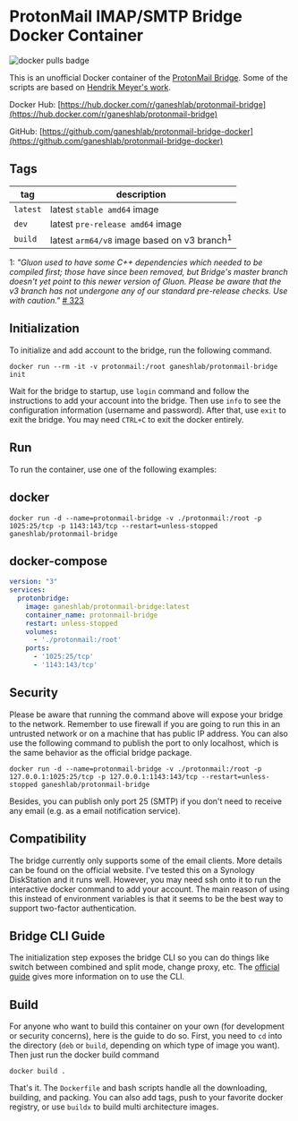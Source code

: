 # ProtonMail IMAP/SMTP Bridge Docker Container

![docker pulls badge](https://img.shields.io/docker/pulls/ganeshlab/protonbridge)

This is an unofficial Docker container of the [ProtonMail Bridge](https://github.com/ProtonMail/proton-bridge). Some of the scripts are based on [Hendrik Meyer's work](https://gitlab.com/T4cC0re/protonmail-bridge-docker).

Docker Hub: [https://hub.docker.com/r/ganeshlab/protonmail-bridge](https://hub.docker.com/r/ganeshlab/protonmail-bridge)

GitHub: [https://github.com/ganeshlab/protonmail-bridge-docker](https://github.com/ganeshlab/protonmail-bridge-docker)

## Tags

tag | description
 -- | --
`latest` | latest `stable amd64` image
`dev` | latest `pre-release amd64` image
`build` | latest `arm64/v8` image based on v3 branch<sup>1</sup>

1: *"Gluon used to have some C++ dependencies which needed to be compiled first; those have since been removed, but Bridge's master branch doesn't yet point to this newer version of Gluon. Please be aware that the v3 branch has not undergone any of our standard pre-release checks. Use with caution."* [# 323](https://github.com/ProtonMail/proton-bridge/issues/323#issuecomment-1462705455)

## Initialization

To initialize and add account to the bridge, run the following command.

```
docker run --rm -it -v protonmail:/root ganeshlab/protonmail-bridge init
```

Wait for the bridge to startup, use `login` command and follow the instructions to add your account into the bridge. Then use `info` to see the configuration information (username and password). After that, use `exit` to exit the bridge. You may need `CTRL+C` to exit the docker entirely.

## Run

To run the container, use one of the following examples:

## docker
```
docker run -d --name=protonmail-bridge -v ./protonmail:/root -p 1025:25/tcp -p 1143:143/tcp --restart=unless-stopped ganeshlab/protonmail-bridge
```

## docker-compose

```yaml
version: "3"
services:
  protonbridge:
    image: ganeshlab/protonmail-bridge:latest
    container_name: protonmail-bridge
    restart: unless-stopped
    volumes:
      - './protonmail:/root'
    ports:
      - '1025:25/tcp'
      - '1143:143/tcp'        
```

## Security

Please be aware that running the command above will expose your bridge to the network. Remember to use firewall if you are going to run this in an untrusted network or on a machine that has public IP address. You can also use the following command to publish the port to only localhost, which is the same behavior as the official bridge package.

```
docker run -d --name=protonmail-bridge -v ./protonmail:/root -p 127.0.0.1:1025:25/tcp -p 127.0.0.1:1143:143/tcp --restart=unless-stopped ganeshlab/protonmail-bridge
```

Besides, you can publish only port 25 (SMTP) if you don't need to receive any email (e.g. as a email notification service).

## Compatibility

The bridge currently only supports some of the email clients. More details can be found on the official website. I've tested this on a Synology DiskStation and it runs well. However, you may need ssh onto it to run the interactive docker command to add your account. The main reason of using this instead of environment variables is that it seems to be the best way to support two-factor authentication.

## Bridge CLI Guide

The initialization step exposes the bridge CLI so you can do things like switch between combined and split mode, change proxy, etc. The [official guide](https://protonmail.com/support/knowledge-base/bridge-cli-guide/) gives more information on to use the CLI.

## Build

For anyone who want to build this container on your own (for development or security concerns), here is the guide to do so. First, you need to `cd` into the directory (`deb` or `build`, depending on which type of image you want). Then just run the docker build command
```
docker build .
```

That's it. The `Dockerfile` and bash scripts handle all the downloading, building, and packing. You can also add tags, push to your favorite docker registry, or use `buildx` to build multi architecture images.
